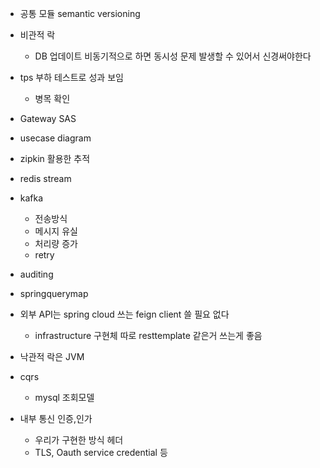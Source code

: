 - 공통 모듈 semantic versioning

- 비관적 락
	- DB 업데이트 비동기적으로 하면 동시성 문제 발생할 수 있어서 신경써야한다
- tps 부하 테스트로 성과 보임
	- 병목 확인
- Gateway SAS
- usecase diagram

- zipkin 활용한 추적
- redis stream
- kafka
	- 전송방식
	- 메시지 유실
	- 처리량 증가
	- retry 
- auditing
- springquerymap
- 외부 API는 spring cloud 쓰는 feign client 쓸 필요 없다
	- infrastructure 구현체 따로 resttemplate 같은거 쓰는게 좋음
- 낙관적 락은 JVM
- cqrs 
	- mysql  조회모델
- 내부 통신 인증,인가
	- 우리가 구현한 방식 헤더
	- TLS, Oauth service credential 등
